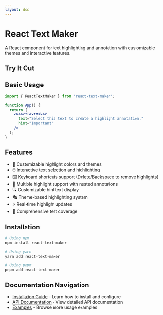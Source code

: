 ```yaml
---
layout: doc
---
```


# React Text Maker

A React component for text highlighting and annotation with customizable themes and interactive features.

## Try It Out

<ClientOnly>
  <Demo />
</ClientOnly>

## Basic Usage

```jsx
import { ReactTextMaker } from 'react-text-maker';

function App() {
  return (
    <ReactTextMaker
      text="Select this text to create a highlight annotation."
      hint="Important"
    />
  );
}
```

<script setup>
import Demo from './components/Demo.vue';
</script>

<style>
.demo {
  padding: 1rem;
  border: 1px solid #ddd;
  border-radius: 8px;
  margin: 1rem 0;
}

.demo-text-maker {
  width: 100%;
}
</style>

## Features

- 🎨 Customizable highlight colors and themes
- 🖱️ Interactive text selection and highlighting
- ⌨️ Keyboard shortcuts support (Delete/Backspace to remove highlights)
- 🎯 Multiple highlight support with nested annotations
- 🔍 Customizable hint text display
- 🎭 Theme-based highlighting system
- ⚡ Real-time highlight updates
- 🧪 Comprehensive test coverage

## Installation

```bash
# Using npm
npm install react-text-maker

# Using yarn
yarn add react-text-maker

# Using pnpm
pnpm add react-text-maker
```

## Documentation Navigation

- [Installation Guide](./guide/installation.md) - Learn how to install and configure
- [API Documentation](./guide/api.md) - View detailed API documentation
- [Examples](./examples/index.md) - Browse more usage examples
